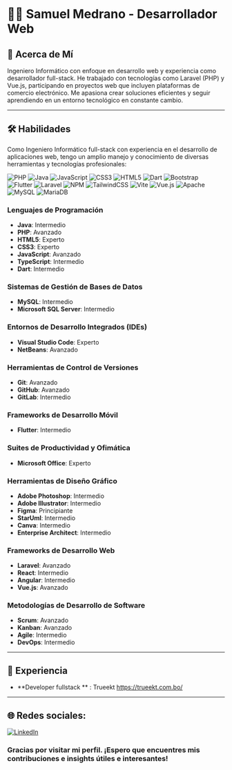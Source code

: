# 👨‍💻 Samuel Medrano - Desarrollador Web

## 💫 Acerca de Mí
Ingeniero Informático con enfoque en desarrollo web y experiencia como desarrollador full-stack. He trabajado con tecnologías como Laravel (PHP) y Vue.js, participando en proyectos web que incluyen plataformas de comercio electrónico. Me apasiona crear soluciones eficientes y seguir aprendiendo en un entorno tecnológico en constante cambio.

---

## 🛠 Habilidades

Como Ingeniero Informático full-stack con experiencia en el desarrollo de aplicaciones web, tengo un amplio manejo y conocimiento de diversas herramientas y tecnologías profesionales:

![PHP](https://img.shields.io/badge/php-%23777BB4.svg?style=for-the-badge&logo=php&logoColor=white) ![Java](https://img.shields.io/badge/java-%23ED8B00.svg?style=for-the-badge&logo=openjdk&logoColor=white) ![JavaScript](https://img.shields.io/badge/javascript-%23323330.svg?style=for-the-badge&logo=javascript&logoColor=%23F7DF1E) ![CSS3](https://img.shields.io/badge/css3-%231572B6.svg?style=for-the-badge&logo=css3&logoColor=white) ![HTML5](https://img.shields.io/badge/html5-%23E34F26.svg?style=for-the-badge&logo=html5&logoColor=white) ![Dart](https://img.shields.io/badge/dart-%230175C2.svg?style=for-the-badge&logo=dart&logoColor=white) ![Bootstrap](https://img.shields.io/badge/bootstrap-%238511FA.svg?style=for-the-badge&logo=bootstrap&logoColor=white) ![Flutter](https://img.shields.io/badge/Flutter-%2302569B.svg?style=for-the-badge&logo=Flutter&logoColor=white) ![Laravel](https://img.shields.io/badge/laravel-%23FF2D20.svg?style=for-the-badge&logo=laravel&logoColor=white) ![NPM](https://img.shields.io/badge/NPM-%23CB3837.svg?style=for-the-badge&logo=npm&logoColor=white) ![TailwindCSS](https://img.shields.io/badge/tailwindcss-%2338B2AC.svg?style=for-the-badge&logo=tailwind-css&logoColor=white) ![Vite](https://img.shields.io/badge/vite-%23646CFF.svg?style=for-the-badge&logo=vite&logoColor=white) ![Vue.js](https://img.shields.io/badge/vue.js-%2335495e.svg?style=for-the-badge&logo=vuedotjs&logoColor=%234FC08D) ![Apache](https://img.shields.io/badge/apache-%23D42029.svg?style=for-the-badge&logo=apache&logoColor=white) ![MySQL](https://img.shields.io/badge/mysql-%2300000f.svg?style=for-the-badge&logo=mysql&logoColor=white) ![MariaDB](https://img.shields.io/badge/MariaDB-003545?style=for-the-badge&logo=mariadb&logoColor=white)

### Lenguajes de Programación
- **Java**: Intermedio
- **PHP**: Avanzado
- **HTML5**: Experto
- **CSS3**: Experto
- **JavaScript**: Avanzado
- **TypeScript**: Intermedio
- **Dart**: Intermedio

### Sistemas de Gestión de Bases de Datos
- **MySQL**: Intermedio
- **Microsoft SQL Server**: Intermedio

### Entornos de Desarrollo Integrados (IDEs)
- **Visual Studio Code**: Experto
- **NetBeans**: Avanzado

### Herramientas de Control de Versiones
- **Git**: Avanzado
- **GitHub**: Avanzado
- **GitLab**: Intermedio

### Frameworks de Desarrollo Móvil
- **Flutter**: Intermedio

### Suites de Productividad y Ofimática
- **Microsoft Office**: Experto

### Herramientas de Diseño Gráfico
- **Adobe Photoshop**: Intermedio
- **Adobe Illustrator**: Intermedio
- **Figma**: Principiante
- **StarUml**: Intermedio
- **Canva**: Intermedio
- **Enterprise Architect**: Intermedio

### Frameworks de Desarrollo Web
- **Laravel**: Avanzado
- **React**: Intermedio
- **Angular**: Intermedio
- **Vue.js**: Avanzado

### Metodologías de Desarrollo de Software
- **Scrum**: Avanzado
- **Kanban**: Avanzado
- **Agile**: Intermedio
- **DevOps**: Intermedio

---

## 💼 Experiencia
- **Developer fullstack ** : Trueekt https://trueekt.com.bo/

---


## 🌐 Redes sociales:
[![LinkedIn](https://img.shields.io/badge/LinkedIn-%230077B5.svg?logo=linkedin&logoColor=white)](https://linkedin.com/in/samuel-medrano-47359111a) 

### Gracias por visitar mi perfil. ¡Espero que encuentres mis contribuciones e insights útiles e interesantes!


